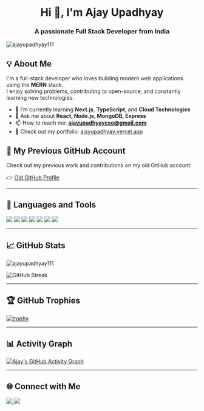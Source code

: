 <h1 align="center">Hi 👋, I'm Ajay Upadhyay</h1>
<h3 align="center">A passionate Full Stack Developer from India</h3>

<p align="left">
  <img src="https://komarev.com/ghpvc/?username=ajayupadhyay111&label=Profile%20views&color=0e75b6&style=flat" alt="ajayupadhyay111" />
</p>

## 💡 About Me

I'm a full-stack developer who loves building modern web applications using the **MERN** stack.  
I enjoy solving problems, contributing to open-source, and constantly learning new technologies.

- 🌱 I’m currently learning **Next.js**, **TypeScript**, and **Cloud Technologies**
- 💬 Ask me about **React, Node.js, MongoDB, Express**
- 📫 How to reach me: **ajayupadhyaycse@gmail.com**
- 📝 Check out my portfolio: [ajayupadhyay.vercel.app](https://ajayupadhyay.vercel.app)

## 👤 My Previous GitHub Account

Check out my previous work and contributions on my old GitHub account:

👉 [Old GitHub Profile](https://github.com/oldusername)


---

## 🚀 Languages and Tools

<p align="left">
  <img src="https://img.shields.io/badge/-React-61DAFB?logo=react&logoColor=white&style=for-the-badge" />
  <img src="https://img.shields.io/badge/-Node.js-339933?logo=node.js&logoColor=white&style=for-the-badge" />
  <img src="https://img.shields.io/badge/-Express.js-000000?logo=express&logoColor=white&style=for-the-badge" />
  <img src="https://img.shields.io/badge/-MongoDB-47A248?logo=mongodb&logoColor=white&style=for-the-badge" />
  <img src="https://img.shields.io/badge/-Next.js-000000?logo=next.js&logoColor=white&style=for-the-badge" />
  <img src="https://img.shields.io/badge/-JavaScript-F7DF1E?logo=javascript&logoColor=black&style=for-the-badge" />
  <img src="https://img.shields.io/badge/-TailwindCSS-06B6D4?logo=tailwindcss&logoColor=white&style=for-the-badge" />
</p>

---

## 📈 GitHub Stats

<p align="left">
  <img src="https://github-readme-stats.vercel.app/api?username=ajayupadhyay111&show_icons=true&theme=dark" alt="ajayupadhyay111" />
</p>
<p align="left">
  <img src="https://streak-stats.demolab.com?user=ajayupadhyay111&theme=dark" alt="GitHub Streak" />
</p>

---

## 🏆 GitHub Trophies

[![trophy](https://github-profile-trophy.vercel.app/?username=ajayupadhyay111&theme=monokai&row=1&column=6)](https://github.com/ryo-ma/github-profile-trophy)

---

## 📊 Activity Graph

[![Ajay's GitHub Activity Graph](https://github-readme-activity-graph.vercel.app/graph?username=ajayupadhyay111&bg_color=1a1b27&color=9bf6ff&line=00f5d4&point=ffffff&area=true&hide_border=true)](https://github.com/ajayupadhyay111)

---

## 🌐 Connect with Me

<p align="left">
  <a href="https://linkedin.com/in/ajayupadhyay" target="_blank">
    <img src="https://img.shields.io/badge/-LinkedIn-0077B5?logo=linkedin&logoColor=white&style=for-the-badge" />
  </a>
  <a href="mailto:ajayupadhyaycse@gmail.com">
    <img src="https://img.shields.io/badge/-Gmail-D14836?logo=gmail&logoColor=white&style=for-the-badge" />
  </a>
</p>
